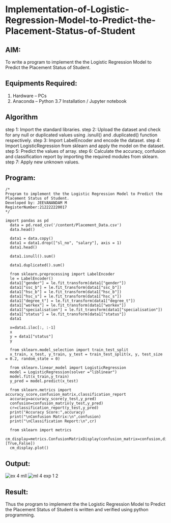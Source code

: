 # Implementation-of-Logistic-Regression-Model-to-Predict-the-Placement-Status-of-Student

## AIM:
To write a program to implement the the Logistic Regression Model to Predict the Placement Status of Student.

## Equipments Required:
1. Hardware – PCs
2. Anaconda – Python 3.7 Installation / Jupyter notebook

## Algorithm
 step 1:
Import the standard libraries.
step 2:
Upload the dataset and check for any null or duplicated values using .isnull() and .duplicated() function respectively.
step 3:
Import LabelEncoder and encode the dataset.
step 4:
Import LogisticRegression from sklearn and apply the model on the dataset.
step 5:
Predict the values of array.
step 6:
Calculate the accuracy, confusion and classification report by importing the required modules from sklearn.
step 7:
Apply new unknown values.
## Program:
```
/*
Program to implement the the Logistic Regression Model to Predict the Placement Status of Student.
Developed by: JEEVANANDAM M
RegisterNumber:212222220017
*/
```
```
import pandas as pd
  data = pd.read_csv('/content/Placement_Data.csv')
  data.head()

  data1 = data.copy()
  data1 = data1.drop(["sl_no", "salary"], axis = 1)
  data1.head()

  data1.isnull().sum()

  data1.duplicated().sum()

  from sklearn.preprocessing import LabelEncoder
  le = LabelEncoder()
  data1["gender"] = le.fit_transform(data1["gender"])
  data1["ssc_b"] = le.fit_transform(data1["ssc_b"])
  data1["hsc_b"] = le.fit_transform(data1["hsc_b"])
  data1["hsc_s"] = le.fit_transform(data1["hsc_s"])
  data1["degree_t"] = le.fit_transform(data1["degree_t"])
  data1["workex"] = le.fit_transform(data1["workex"])
  data1["specialisation"] = le.fit_transform(data1["specialisation"])
  data1["status"] = le.fit_transform(data1["status"])
  data1

  x=data1.iloc[:, :-1]
  x
  y = data1["status"]
  y

  from sklearn.model_selection import train_test_split
  x_train, x_test, y_train, y_test = train_test_split(x, y, test_size = 0.2, random_state = 0)

  from sklearn.linear_model import LogisticRegression
  model = LogisticRegression(solver ="liblinear")
  model.fit(x_train,y_train)
  y_pred = model.predict(x_test)

  from sklearn.metrics import accuracy_score,confusion_matrix,classification_report
  accuracy=accuracy_score(y_test,y_pred)
  confusion=confusion_matrix(y_test,y_pred)
  cr=classification_report(y_test,y_pred)
  print("Accuracy Score:",accuracy)
  print("\nConfusion Matrix:\n",confusion)
  print("\nClassification Report:\n",cr)

  from sklearn import metrics
  cm_display=metrics.ConfusionMatrixDisplay(confusion_matrix=confusion,display_labels=[True,False])
  cm_display.plot()
```

## Output:
![ex 4 mll](https://github.com/jeeva078/Implementation-of-Logistic-Regression-Model-to-Predict-the-Placement-Status-of-Student/assets/147048597/b2595c36-ae42-4e17-acb9-e8d164c2f94c)
![ml 4 exp 1 2](https://github.com/jeeva078/Implementation-of-Logistic-Regression-Model-to-Predict-the-Placement-Status-of-Student/assets/147048597/692c0c59-78fb-4ebe-a5f4-faa3edc177bf)




## Result:
Thus the program to implement the the Logistic Regression Model to Predict the Placement Status of Student is written and verified using python programming.
